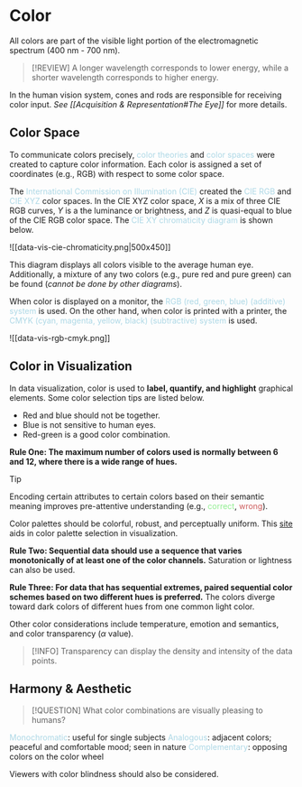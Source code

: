 # Color

All colors are part of the visible light portion of the electromagnetic spectrum (400 nm - 700 nm).

> [!REVIEW]
> A longer wavelength corresponds to lower energy, while a shorter wavelength corresponds to higher energy.

In the human vision system, cones and rods are responsible for receiving color input. *See [[Acquisition & Representation#The Eye]]* for more details.

## Color Space

To communicate colors precisely, <span style = "color:lightblue">color theories</span> and <span style = "color:lightblue">color spaces</span> were created to capture color information. Each color is assigned a set of coordinates (e.g., RGB) with respect to some color space.

The <span style = "color:lightblue">International Commission on Illumination (CIE)</span> created the <span style = "color:lightblue">CIE RGB</span> and <span style = "color:lightblue">CIE XYZ</span> color spaces. In the CIE XYZ color space, $X$ is a mix of three CIE RGB curves, $Y$ is a the luminance or brightness, and $Z$ is quasi-equal to blue of the CIE RGB color space. The <span style = "color:lightblue">CIE XY chromaticity diagram</span> is shown below.

![[data-vis-cie-chromaticity.png|500x450]]

This diagram displays all colors visible to the average human eye. Additionally, a mixture of any two colors (e.g., pure red and pure green) can be found (*cannot be done by other diagrams*).

When color is displayed on a monitor, the <span style = "color:lightblue">RGB (red, green, blue) (additive) system</span> is used. On the other hand, when color is printed with a printer, the <span style = "color:lightblue">CMYK (cyan, magenta, yellow, black) (subtractive) system</span> is used.

![[data-vis-rgb-cmyk.png]]

## Color in Visualization

In data visualization, color is used to **label, quantify, and highlight** graphical elements. Some color selection tips are listed below.
- Red and blue should not be together.
- Blue is not sensitive to human eyes.
- Red-green is a good color combination.

**Rule One: The maximum number of colors used is normally between 6 and 12, where there is a wide range of hues.**

> [!TIP]
> Encoding certain attributes to certain colors based on their semantic meaning improves pre-attentive understanding (e.g., <span style = "color:lightgreen">correct</span>, <span style = "color:indianred">wrong</span>).

Color palettes should be colorful, robust, and perceptually uniform. This [site](https://colorbrewer2.org/#type=sequential&scheme=BuGn&n=3) aids in color palette selection in visualization.

**Rule Two: Sequential data should use a sequence that varies monotonically of at least one of the color channels.** Saturation or lightness can also be used.

**Rule Three: For data that has sequential extremes, paired sequential color schemes based on two different hues is preferred.** The colors diverge toward dark colors of different hues from one common light color.

Other color considerations include temperature, emotion and semantics, and color transparency ($\alpha$ value).

> [!INFO]
> Transparency can display the density and intensity of the data points.

## Harmony & Aesthetic

> [!QUESTION]
> What color combinations are visually pleasing to humans?

<span style = "color:lightblue">Monochromatic</span>: useful for single subjects
<span style = "color:lightblue">Analogous</span>: adjacent colors; peaceful and comfortable mood; seen in nature
<span style = "color:lightblue">Complementary</span>: opposing colors on the color wheel

Viewers with color blindness should also be considered.